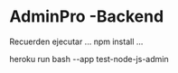 # AdminPro -Backend

Recuerden ejecutar
...
npm install
...

heroku run bash --app test-node-js-admin